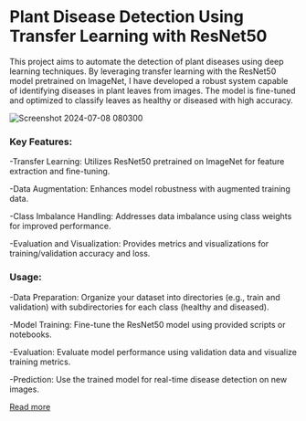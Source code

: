 # Plant Disease Detection Using Transfer Learning with ResNet50

This project aims to automate the detection of plant diseases using deep learning techniques. By leveraging transfer learning with the ResNet50 model pretrained on ImageNet, I have developed a robust system capable of identifying diseases in plant leaves from images. The model is fine-tuned and optimized to classify leaves as healthy or diseased with high accuracy.

![Screenshot 2024-07-08 080300](https://github.com/CydexCode/Plant_Disease_Detection_Using_Transfer_Learning_with_ResNet50/assets/112784979/2bdc7881-81e7-435d-9432-5642e17d7110)


### Key Features:

-Transfer Learning: Utilizes ResNet50 pretrained on ImageNet for feature extraction and fine-tuning.

-Data Augmentation: Enhances model robustness with augmented training data.

-Class Imbalance Handling: Addresses data imbalance using class weights for improved performance.

-Evaluation and Visualization: Provides metrics and visualizations for training/validation accuracy and loss.

### Usage:

-Data Preparation: Organize your dataset into directories (e.g., train and validation) with subdirectories for each class (healthy and diseased).

-Model Training: Fine-tune the ResNet50 model using provided scripts or notebooks.

-Evaluation: Evaluate model performance using validation data and visualize training metrics.

-Prediction: Use the trained model for real-time disease detection on new images.

[Read more](https://medium.com/@cydexcode/plant-disease-detection-using-transfer-learning-with-resnet50-c02dd6326123)
